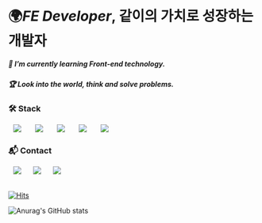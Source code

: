 # 🌍*FE Developer*, 같이의 가치로 성장하는 개발자

##### 🌱 *I’m currently learning Front-end technology.*
##### 🏆 *Look into the world, think and solve problems.*

### **🛠 Stack**
<div class="stack">
    <img src="https://img.shields.io/badge/React-4479A1?style=flat-square&logo=React&logoColor=white" style="height : auto; margin-left : 10px; margin-right : 10px;"/></a>&nbsp;
<img src="https://img.shields.io/badge/JavaScript-ffd600?style=flat-square&logo=JavaScript&logoColor=white" style="height : auto; margin-left : 10px; margin-right : 10px;"/></a>&nbsp;
<img src="https://img.shields.io/badge/HTML5-E34F26?style=flat-square&logo=HTML5&logoColor=white" style="height : auto; margin-left : 10px; margin-right : 10px;"/></a>&nbsp;
<img src="https://img.shields.io/badge/CSS3-1572B6?style=flat-square&logo=CSS3&logoColor=white" style="height : auto; margin-left : 10px; margin-right : 10px;"/></a>&nbsp;
    <img src="https://img.shields.io/badge/Github-181717?style=flat-square&logo=github&logoColor=white" style="height : auto; margin-left : 10px; margin-right : 10px;"/></a>&nbsp;
</div>

### **📬 Contact**
<div class="contact">
<a href="mailto:yoonmin.tech@gmail.com"><img src="http://img.shields.io/badge/Gmail-ff3d33?style=flat&logo=gmail&logoColor=white&link=mailto:yoonmin.tech@gmail.com" style="height : auto; margin-left : 10px; margin-right : 10px;"/></a>
<a href="https://www.linkedin.com/in/%EC%84%B1%EB%AF%BC-%EC%9C%A4-8a4440228"><img src="http://img.shields.io/badge/-LinkedIn-1572B6?style=flat&logo=LinkedIn&logoColor=white&link=https://www.linkedin.com/in/%EC%84%B1%EB%AF%BC-%EC%9C%A4-8a4440228"style="height : auto; margin-left : 10px; margin-right : 10px;"/></a>
<a href="https://yoon-min-codinglog.tistory.com/"><img src="http://img.shields.io/badge/💡 Yoonmin Blog-999?style=flat&logo=logoColor=white&link=https://yoon-min-codinglog.tistory.com/"style="height : auto; margin-left : 10px; margin-right : 10px; "/></a>
</div>  
<br/>

[![Hits](https://hits.seeyoufarm.com/api/count/incr/badge.svg?url=https%3A%2F%2Fgithub.com%2FY00NMIN&count_bg=%2322272E&title_bg=%23539BF5&icon=&icon_color=%23539BF5&title=Hello+there&edge_flat=false)](https://hits.seeyoufarm.com)
    
![Anurag's GitHub stats](https://github-readme-stats.vercel.app/api?username=Y00NMIN&show_icons=false&theme=github_dark)
